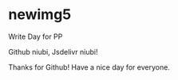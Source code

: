 # newimg5
Write Day for PP 

Github niubi, 
Jsdelivr niubi!

Thanks for Github! Have a nice day for everyone.
